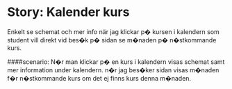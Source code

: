 # Story: Kalender kurs
Enkelt se schemat och mer info när jag klickar p� kursen i kalendern
som student
vill direkt vid bes�k p� sidan se m�naden p� n�stkommande kurs.

####scenario:
N�r man klickar p� en kurs i kalendern visas schemat samt mer information under kalendern.
n�r jag bes�ker sidan visas m�naden f�r n�stkommande kurs om det ej finns kurs denna m�naden.
